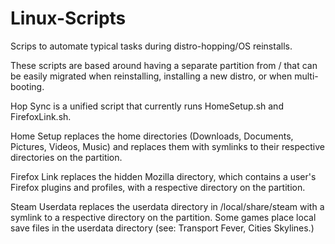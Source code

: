 # Linux-Scripts
Scrips to automate typical tasks during distro-hopping/OS reinstalls.

These scripts are based around having a separate partition from / that can be easily migrated when reinstalling, installing a new distro, or when multi-booting.

Hop Sync is a unified script that currently runs HomeSetup.sh and FirefoxLink.sh.

Home Setup replaces the home directories (Downloads, Documents, Pictures, Videos, Music) and replaces them with symlinks to their respective directories on the partition.

Firefox Link replaces the hidden Mozilla directory, which contains a user's Firefox plugins and 
profiles, with a respective directory on the partition.

Steam Userdata replaces the userdata directory in /local/share/steam with a symlink to a respective directory on the partition. Some games place local save files in the userdata directory (see: Transport Fever, Cities Skylines.)